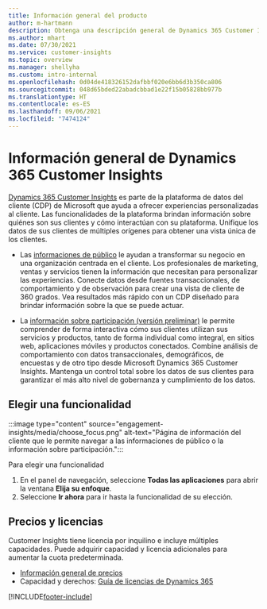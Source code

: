 ```yaml
---
title: Información general del producto
author: m-hartmann
description: Obtenga una descripción general de Dynamics 365 Customer Insights y sus funcionalidades.
ms.author: mhart
ms.date: 07/30/2021
ms.service: customer-insights
ms.topic: overview
ms.manager: shellyha
ms.custom: intro-internal
ms.openlocfilehash: 0d04de418326152dafbbf020e6bb6d3b350ca806
ms.sourcegitcommit: 048d65bded22abadcbbad1e22f15b05828bb977b
ms.translationtype: HT
ms.contentlocale: es-ES
ms.lasthandoff: 09/06/2021
ms.locfileid: "7474124"
---
```

# <a name="product-overview-for-dynamics-365-customer-insights"></a>Información general de Dynamics 365 Customer Insights

[Dynamics 365 Customer Insights](https://dynamics.microsoft.com/ai/customer-insights/) es parte de la plataforma de datos del cliente (CDP) de Microsoft que ayuda a ofrecer experiencias personalizadas al cliente. Las funcionalidades de la plataforma brindan información sobre quiénes son sus clientes y cómo interactúan con su plataforma. Unifique los datos de sus clientes de múltiples orígenes para obtener una vista única de los clientes.


- Las [informaciones de público](audience-insights/overview.md) le ayudan a transformar su negocio en una organización centrada en el cliente. Los profesionales de marketing, ventas y servicios tienen la información que necesitan para personalizar las experiencias. Conecte datos desde fuentes transaccionales, de comportamiento y de observación para crear una vista de cliente de 360 grados. Vea resultados más rápido con un CDP diseñado para brindar información sobre la que se puede actuar. 

- La [información sobre participación (versión preliminar)](engagement-insights/index.yml) le permite comprender de forma interactiva cómo sus clientes utilizan sus servicios y productos, tanto de forma individual como integral, en sitios web, aplicaciones móviles y productos conectados. Combine análisis de comportamiento con datos transaccionales, demográficos, de encuestas y de otro tipo desde Microsoft Dynamics 365 Customer Insights. Mantenga un control total sobre los datos de sus clientes para garantizar el más alto nivel de gobernanza y cumplimiento de los datos.
 
## <a name="choose-a-capability"></a>Elegir una funcionalidad

:::image type="content" source="engagement-insights/media/choose_focus.png" alt-text="Página de información del cliente que le permite navegar a las informaciones de público o la información sobre participación.":::

Para elegir una funcionalidad

1. En el panel de navegación, seleccione **Todas las aplicaciones** para abrir la ventana **Elija su enfoque**.
1. Seleccione **Ir ahora** para ir hasta la funcionalidad de su elección.

## <a name="pricing-and-licensing"></a>Precios y licencias

Customer Insights tiene licencia por inquilino e incluye múltiples capacidades. Puede adquirir capacidad y licencia adicionales para aumentar la cuota predeterminada. 
- [Información general de precios](https://dynamics.microsoft.com/ai/customer-insights/pricing/)
- Capacidad y derechos: [Guía de licencias de Dynamics 365](https://go.microsoft.com/fwlink/?LinkId=866544)

[!INCLUDE[footer-include](includes/footer-banner.md)]